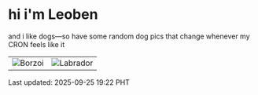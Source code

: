 # hi i'm Leoben

and i like dogs—so have some random dog pics that change whenever my CRON feels like it

|  |  |
|--------|----------|
| ![Borzoi](https://random-dog-vercel.vercel.app/api/random-borzoi?v=1758799375) | ![Labrador](https://random-dog-vercel.vercel.app/api/random-labrador?v=1758799375) |

Last updated: 2025-09-25 19:22 PHT
